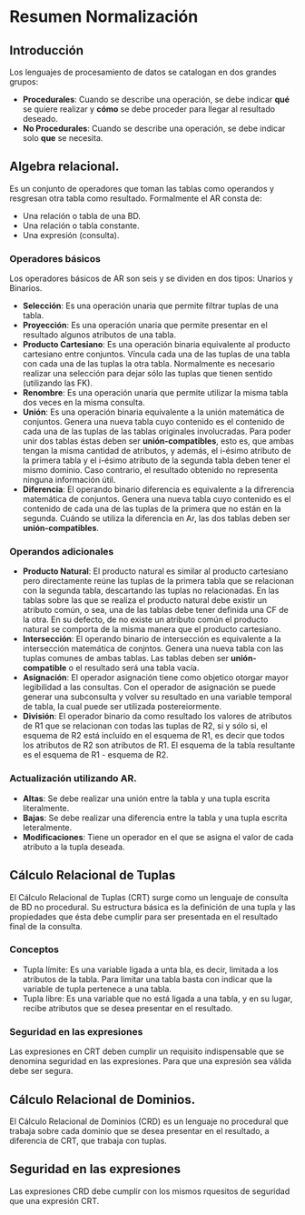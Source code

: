 Resumen Normalización
=====================

## Introducción

Los lenguajes de procesamiento de datos se catalogan en dos grandes grupos:

*	**Procedurales**: Cuando se describe una operación, se debe indicar **qué** se quiere realizar y **cómo** se debe proceder para llegar al resultado deseado.
*	**No Procedurales**: Cuando se describe una operación, se debe indicar solo **que** se necesita.

## Algebra relacional.

Es un conjunto de operadores que toman las tablas como operandos y resgresan otra tabla como resultado.
Formalmente el AR consta de:
*	Una relación o tabla de una BD.
*	Una relación o tabla constante.
*	Una expresión (consulta).

### Operadores básicos

Los operadores básicos de AR son seis y se dividen en dos tipos: Unarios y Binarios.

*	**Selección**: Es una operación unaria que permite filtrar tuplas de una tabla.
*	**Proyección**: Es una operación unaria que permite presentar en el resultado algunos atributos de una tabla.
*	**Producto Cartesiano**: Es una operación binaria equivalente al producto cartesiano entre conjuntos. Víncula cada una de las tuplas de una tabla con cada una de las tuplas la otra tabla. Normalmente es necesario realizar una selección para dejar sólo las tuplas que tienen sentido (utilizando las FK).
*	**Renombre**: Es una operación unaria que permite utilizar la misma tabla dos veces en la misma consulta.
*	**Unión**: Es una operación binaria equivalente a la unión matemática de conjuntos. Genera una nueva tabla cuyo contenido es el contenido de cada una de las tuplas de las tablas originales involucradas. Para poder unir dos tablas éstas deben ser **unión-compatibles**, esto es, que ambas tengan la misma cantidad de atributos, y además, el i-ésimo atributo de la primera tabla y el i-ésimo atributo de la segunda tabla deben tener el mismo dominio. Caso contrario, el resultado obtenido no representa ninguna información útil.
*	**Diferencia**: El operando binario diferencia es equivalente a la difrerencia matemática de conjuntos. Genera una nueva tabla cuyo contenido es el contenido de cada una de las tuplas de la primera que no están en la segunda. Cuándo se utiliza la diferencia en Ar, las dos tablas deben ser **unión-compatibles**.

### Operandos adicionales

*	**Producto Natural**: El producto natural es similar al producto cartesiano pero directamente reúne las tuplas de la primera tabla que se relacionan con la segunda tabla, descartando las tuplas no relacionadas. En las tablas sobre las que se realiza el producto natural debe existir un atributo común, o sea, una de las tablas debe tener definida una CF de la otra. En su defecto, de no existe un atributo común el producto natural se comporta de la misma manera que el producto cartesiano.
*	**Intersección**: El operando binario de intersección es equivalente a la intersección matemática de conjntos. Genera una nueva tabla con las tuplas comunes de ambas tablas. Las tablas deben ser **unión-compatible** o el resultado será una tabla vacía.
*	**Asignación**: El operador asignación tiene como objetico otorgar mayor legibilidad a las consultas. Con el operador de asignación se puede generar una subconsulta y volver su resultado en una variable temporal de tabla, la cual puede ser utilizada postereiormente.
*	**División**: El operador binario da como resultado los valores de atributos de R1 que se relacionan con todas las tuplas de R2, si y sólo si, el esquema de R2 está incluído en el esquema de R1, es decir que todos los atributos de R2 son atributos de R1. El esquema de la tabla resultante es el esquema de R1 - esquema de R2.

### Actualización utilizando AR.

*	**Altas**: Se debe realizar una unión entre la tabla y una tupla escrita literalmente.
*	**Bajas**: Se debe realizar una diferencia entre la tabla y una tupla escrita leteralmente.
*	**Modificaciones**: Tiene un operador en el que se asigna el valor de cada atributo a la tupla deseada.

## Cálculo Relacional de Tuplas

El Cálculo Relacional de Tuplas (CRT) surge como un lenguaje de consulta de BD no procedural. Su estructura básica es la definición de una tupla y las propiedades que ésta debe cumplir para ser presentada en el resultado final de la consulta.


### Conceptos

*	Tupla límite: Es una variable ligada a unta bla, es decir, limitada a los atributos de la tabla. Para limitar una tabla basta con indicar que la variable de tupla pertenece a una tabla.
*	Tupla libre: Es una variable que no está ligada a una tabla, y en su lugar, recibe atributos que se desea presentar en el resultado.

### Seguridad en las expresiones

Las expresiones en CRT deben cumplir un requisito indispensable que se denomina seguridad en las expresiones. Para que una expresión sea válida debe ser segura.

## Cálculo Relacional de Dominios.

El Cálculo Relacional de Dominios (CRD) es un lenguaje no procedural que trabaja sobre cada dominio que se desea presentar en el resultado, a diferencia de CRT, que trabaja con tuplas.

## Seguridad en las expresiones

Las expresiones CRD debe cumplir con los mismos rquesitos de seguridad que una expresión CRT.
